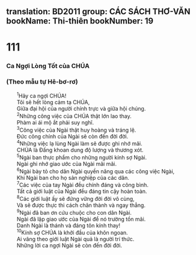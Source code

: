 translation: BD2011
group: CÁC SÁCH THƠ-VĂN
bookName: Thi-thiên 
bookNumber: 19
-------

<div class="title"><h1>111</h1><h3>Ca Ngợi Lòng Tốt của CHÚA</h3><h3>(Theo mẫu tự Hê-bơ-rơ)</h3></div>
<span class="verse thi_111_1">  <sup>1</sup>Hãy ca ngợi CHÚA!<br/>  Tôi sẽ hết lòng cảm tạ CHÚA,<br/>  Giữa đại hội của người chính trực và giữa hội chúng.<br/></span>
<span class="verse thi_111_2">  <sup>2</sup>Những công việc của CHÚA thật lớn lao thay.<br/>  Phàm ai ái mộ ắt phải suy nghĩ.<br/></span>
<span class="verse thi_111_3">  <sup>3</sup>Công việc của Ngài thật huy hoàng và tráng lệ.<br/>  Ðức công chính của Ngài sẽ còn đến đời đời.<br/></span>
<span class="verse thi_111_4">  <sup>4</sup>Những việc lạ lùng Ngài làm sẽ được ghi nhớ mãi.<br/>  CHÚA là Ðấng khoan dung độ lượng và thương xót.<br/></span>
<span class="verse thi_111_5">  <sup>5</sup>Ngài ban thực phẩm cho những người kính sợ Ngài.<br/>  Ngài ghi nhớ giao ước của Ngài mãi mãi.<br/></span>
<span class="verse thi_111_6">  <sup>6</sup>Ngài bày tỏ cho dân Ngài quyền năng qua các công việc Ngài,<br/>  Khi Ngài ban cho họ sản nghiệp của các dân.<br/></span>
<span class="verse thi_111_7">  <sup>7</sup>Các việc của tay Ngài đều chính đáng và công bình.<br/>  Tất cả giới luật của Ngài đều đáng tin cậy hoàn toàn.<br/></span>
<span class="verse thi_111_8">  <sup>8</sup>Các giới luật ấy sẽ đứng vững đời đời vô cùng,<br/>  Và sẽ được thực thi cách chân thành và ngay thẳng.<br/></span>
<span class="verse thi_111_9">  <sup>9</sup>Ngài đã ban ơn cứu chuộc cho con dân Ngài.<br/>  Ngài đã lập giao ước của Ngài để nó trường tồn mãi.<br/>  Danh Ngài là thánh và đáng tôn kính thay!<br/></span>
<span class="verse thi_111_10">  <sup>10</sup>Kính sợ CHÚA là khởi đầu của khôn ngoan.<br/>  Ai vâng theo giới luật Ngài quả là người trí thức.<br/>  Những lời ca ngợi Ngài sẽ còn đến đời đời.<br/></span>
